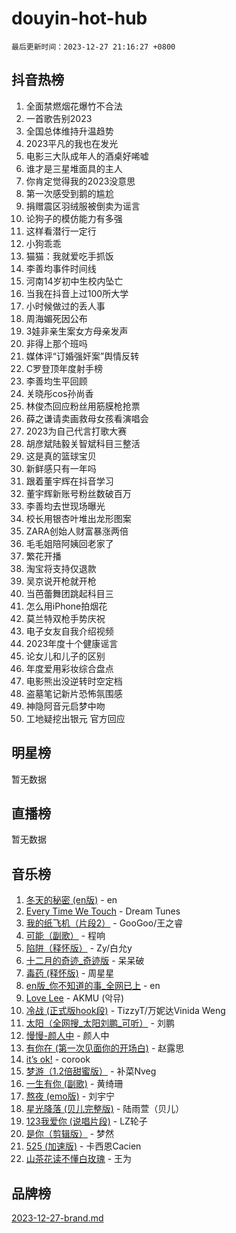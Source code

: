 # douyin-hot-hub

`最后更新时间：2023-12-27 21:16:27 +0800`

## 抖音热榜

1. 全面禁燃烟花爆竹不合法
1. 一首歌告别2023
1. 全国总体维持升温趋势
1. 2023平凡的我也在发光
1. 电影三大队成年人的酒桌好唏嘘
1. 谁才是三星堆面具的主人
1. 你肯定觉得我的2023没意思
1. 第一次感受到鹅的尴尬
1. 捐赠震区羽绒服被倒卖为谣言
1. 论狗子的模仿能力有多强
1. 这样看潜行一定行
1. 小狗乖乖
1. 猫猫：我就爱吃手抓饭
1. 李善均事件时间线
1. 河南14岁初中生校内坠亡
1. 当我在抖音上过100所大学
1. 小时候做过的丢人事
1. 周海媚死因公布
1. 3娃非亲生案女方母亲发声
1. 非得上那个班吗
1. 媒体评“订婚强奸案”舆情反转
1. C罗登顶年度射手榜
1. 李善均生平回顾
1. 关晓彤cos孙尚香
1. 林俊杰回应粉丝用筋膜枪抢票
1. 薛之谦请卖画救母女孩看演唱会
1. 2023为自己代言打歌大赛
1. 胡彦斌陆毅关智斌科目三整活
1. 这是真的篮球宝贝
1. 新鲜感只有一年吗
1. 跟着董宇辉在抖音学习
1. 董宇辉新账号粉丝数破百万
1. 李善均去世现场曝光
1. 校长用银杏叶堆出龙形图案
1. ZARA创始人财富暴涨两倍
1. 毛毛姐陪阿姨回老家了
1. 繁花开播
1. 淘宝将支持仅退款
1. 吴京说开枪就开枪
1. 当芭蕾舞团跳起科目三
1. 怎么用iPhone拍烟花
1. 莫兰特双枪手势庆祝
1. 电子女友自我介绍视频
1. 2023年度十个健康谣言
1. 论女儿和儿子的区别
1. 年度爱用彩妆综合盘点
1. 电影熊出没逆转时空定档
1. 盗墓笔记新片恐怖氛围感
1. 神隐阿音元启梦中吻
1. 工地疑挖出银元 官方回应

## 明星榜

暂无数据

## 直播榜

暂无数据

## 音乐榜

1. [冬天的秘密 (en版)](https://sf6-cdn-tos.douyinstatic.com/obj/tos-cn-ve-2774/okIuMHDdzyf3FjGK4Lphe1vfHcQaPIHAg0Z4CR) - en
1. [Every Time We Touch](https://sf6-cdn-tos.douyinstatic.com/obj/tos-cn-ve-2774/ogN6lUKQeBBfEVhIOMikG1CcJjugxk1tztZyhP) - Dream Tunes
1. [我的纸飞机（片段2）](https://sf6-cdn-tos.douyinstatic.com/obj/tos-cn-ve-2774/oM2ZrKcg2CD5AeRB2gkeXOFB1IxAGJdZPazYHf) - GooGoo/王之睿
1. [可能（副歌）](https://sf3-cdn-tos.douyinstatic.com/obj/tos-cn-ve-2774/cde1731888894259b333569393c2fb51) - 程响
1. [陷阱（释怀版）](https://sf6-cdn-tos.douyinstatic.com/obj/tos-cn-ve-2774/oE8C21LeZrzKLDFfQYgMzx4GAIHageG5IzayY7) - Zy/白允y
1. [十二月的奇迹_奇迹版](https://sf6-cdn-tos.douyinstatic.com/obj/tos-cn-ve-2774/oMslvA9FBzGMGHnyUuoiiUjtIAXfMz6tzwByW8) - 呆呆破
1. [毒药 (释怀版)](https://sf6-cdn-tos.douyinstatic.com/obj/tos-cn-ve-2774/oYILMEAzspdZBIzy4frJNB8ZHPHWAhiwowd4Ad) - 周星星
1. [en版_你不知道的事_全网已上](https://sf6-cdn-tos.douyinstatic.com/obj/tos-cn-ve-2774/o4QbYLDezHUtFyDKdF9XfmPhIewaqEQAggj6Cb) - en
1. [Love Lee](https://sf6-cdn-tos.douyinstatic.com/obj/tos-cn-ve-2774/o05GbkJGbCBTdDnMtB0fwOYgkeZp23vrWQDQBS) - AKMU (악뮤)
1. [冷战 (正式版hook段)](https://sf3-cdn-tos.douyinstatic.com/obj/tos-cn-ve-2774/oMuEoiBasWApEMVDgNiI8VAByNmwo5J0pyf8Yx) - TizzyT/万妮达Vinida Weng
1. [太阳（全网搜_太阳刘鹏_可听）](https://sf6-cdn-tos.douyinstatic.com/obj/tos-cn-ve-2774/ogWbyIQnlBFImVbeDocRdCIYtBHlbJXgfZMvgz) - 刘鹏
1. [慢慢-颜人中](https://sf3-cdn-tos.douyinstatic.com/obj/tos-cn-ve-2774/ocjHNfBXdBxQNC8ZGAeoLMFTUgtBg8bkExunDC) - 颜人中
1. [有你在 (第一次见面你的开场白)](https://sf6-cdn-tos.douyinstatic.com/obj/tos-cn-ve-2774/oAthrQ3ClJBfI57uBoFEgNDYtNCZ0TSYQQfxQ0) - 赵露思
1. [it’s ok!](https://sf6-cdn-tos.douyinstatic.com/obj/tos-cn-ve-2774/0fc4d0ee28444bd0ab76e8b7c0003f52) - corook
1. [梦游（1.2倍甜蜜版）](https://sf3-cdn-tos.douyinstatic.com/obj/tos-cn-ve-2774/o4gyAUm8hwufoEABmwVIiQtHsFuGzAEEWtNMzo) - 补菜Nveg
1. [一生有你 (副歌)](https://sf3-cdn-tos.douyinstatic.com/obj/tos-cn-ve-2774/o8xzM8HLaQzgMiJ96FKAWCenIuzkFpfClDdmeW) - 黄绮珊
1. [熬夜 (emo版)](https://sf6-cdn-tos.douyinstatic.com/obj/tos-cn-ve-2774/ocQZvZErLThAfNQOtBZ178gQDfCDFBL9iB5lvY) - 刘宇宁
1. [星光降落 (贝儿完整版)](https://sf3-cdn-tos.douyinstatic.com/obj/tos-cn-ve-2774/okwB9hAwyAtsFFkFBzAX1hOOfQuIoMNs0W2Mwr) - 陆雨萱（贝儿）
1. [123我爱你 (说唱片段)](https://sf3-cdn-tos.douyinstatic.com/obj/tos-cn-ve-2774/oYCWFpY0hL9kda0dQKIGDYeKYfQmAse0DgpDjz) - LZ轮子
1. [是你（剪辑版）](https://sf3-cdn-tos.douyinstatic.com/obj/tos-cn-ve-2774/46019dae783c4c969944217fe1cfafc4) - 梦然
1. [525 (加速版)](https://sf3-cdn-tos.douyinstatic.com/obj/tos-cn-ve-2774/oIfKCtqfDyP8Vc9FpAPgWMyezT6LnDT1abRwGg) - 卡西恩Cacien
1. [山茶花读不懂白玫瑰](https://sf3-cdn-tos.douyinstatic.com/obj/tos-cn-ve-2774/osfn8B7DktrRHEPJgPCfDbw7QDQEkwC16BxZg9) - 王为

## 品牌榜

[2023-12-27-brand.md](2023-12-27-brand.md)
